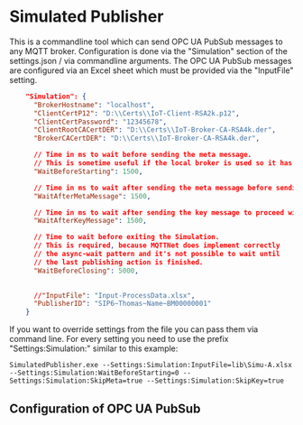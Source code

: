 # Simulated Publisher

This is a commandline tool which can send OPC UA PubSub messages to any MQTT broker. Configuration is done via the "Simulation" section of the settings.json / via commandline arguments.
The OPC UA PubSub messages are configured via an Excel sheet which must be provided via the "InputFile" setting.

```JSON
    "Simulation": {
      "BrokerHostname": "localhost",
      "ClientCertP12": "D:\\Certs\\IoT-Client-RSA2k.p12",
      "ClientCertPassword": "12345678",
      "ClientRootCACertDER": "D:\\Certs\\IoT-Broker-CA-RSA4k.der",
      "BrokerCACertDER": "D:\\Certs\\IoT-Broker-CA-RSA4k.der",

      // Time in ms to wait before sending the meta message.
      // This is sometime useful if the local broker is used so it has enough time to start.
      "WaitBeforeStarting": 1500,

      // Time in ms to wait after sending the meta message before sending the key message.
      "WaitAfterMetaMessage": 1500,

      // Time in ms to wait after sending the key message to proceed with the delta message.
      "WaitAfterKeyMessage": 1500,

      // Time to wait before exiting the Simulation.
      // This is required, because MQTTNet does implement correctly
      // the async-wait pattern and it's not possible to wait until
      // the last publishing action is finished.
      "WaitBeforeClosing": 5000,

      
      //"InputFile": "Input-ProcessData.xlsx",
      "PublisherID": "SIP6~Thomas~Name~BM00000001"
    }
```

If you want to override settings from the file you can pass them via command line. For every setting you need to use the prefix "Settings:Simulation:" similar to this example:

```shell
SimulatedPublisher.exe --Settings:Simulation:InputFile=lib\Simu-A.xlsx --Settings:Simulation:WaitBeforeStarting=0 --Settings:Simulation:SkipMeta=true --Settings:Simulation:SkipKey=true
```


## Configuration of OPC UA PubSub

